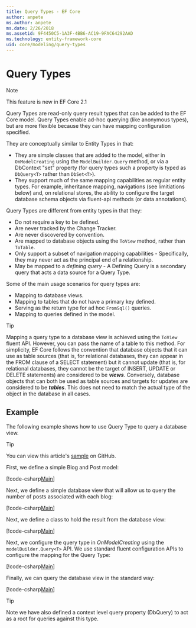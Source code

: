 ```yaml
---
title: Query Types - EF Core
author: anpete
ms.author: anpete
ms.date: 2/26/2018
ms.assetid: 9F4450C5-1A3F-4BB6-AC19-9FAC64292AAD
ms.technology: entity-framework-core
uid: core/modeling/query-types
---
```

# Query Types
> [!NOTE]
> This feature is new in EF Core 2.1

Query Types are read-only query result types that can be added to the EF Core model. Query Types enable ad-hoc querying (like anonymous types), but are more flexible because they can have mapping configuration specified.

They are conceptually similar to Entity Types in that:

- They are simple classes that are added to the model, either in `OnModelCreating` using the `ModelBuilder.Query` method, or via a DbContext "set" property (for query types such a property is typed as `DbQuery<T>` rather than `DbSet<T>`).
- They support much of the same mapping capabilities as regular entity types. For example, inheritance mapping, navigations (see limitiations below) and, on relational stores, the ability to configure the target database schema objects via fluent-api methods (or data annotations).

Query Types are different from entity types in that they:

- Do not require a key to be defined.
- Are never tracked by the Change Tracker.
- Are never discovered by convention.
- Are mapped to database objects using the `ToView` method, rather than `ToTable`.
- Only support a subset of navigation mapping capabilities - Specifically, they may never act as the principal end of a relationship.
- May be mapped to a _defining query_ - A Defining Query is a secondary query that acts a data source for a Query Type.

Some of the main usage scenarios for query types are:

- Mapping to database views.
- Mapping to tables that do not have a primary key defined.
- Serving as the return type for ad hoc `FromSql()` queries.
- Mapping to queries defined in the model.

> [!TIP]
> Mapping a query type to a database view is achieved using the `ToView` fluent API. However, you can pass the name of a table to this method. For simplicity, EF Core follows the convention that database objects that it can use as table sources (that is, for relational databases, they can appear in the FROM clause of a SELECT statement) but it cannot update (that is, for relational databases, they cannot be the target of INSERT, UPDATE or DELETE statements) are considered to be ___views___. Conversely, database objects that can both be used as table sources and targets for updates are considered to be ___tables___. This does not need to match the actual type of the object in the database in all cases.

## Example

The following example shows how to use Query Type to query a database view.

> [!TIP]
> You can view this article's [sample](https://github.com/aspnet/EntityFrameworkCore/tree/dev/samples/QueryTypes) on GitHub.

First, we define a simple Blog and Post model:

[!code-csharp[Main](../../../efcore-dev/samples/QueryTypes/Program.cs#Entities)]

Next, we define a simple database view that will allow us to query the number of posts associated with each blog:

[!code-csharp[Main](../../../efcore-dev/samples/QueryTypes/Program.cs#View)]

Next, we define a class to hold the result from the database view:

[!code-csharp[Main](../../../efcore-dev/samples/QueryTypes/Program.cs#QueryType)]

Next, we configure the query type in _OnModelCreating_ using the `modelBuilder.Query<T>` API.
We use standard fluent configuration APIs to configure the mapping for the Query Type:

[!code-csharp[Main](../../../efcore-dev/samples/QueryTypes/Program.cs#Configuration)]

Finally, we can query the database view in the standard way:

[!code-csharp[Main](../../../efcore-dev/samples/QueryTypes/Program.cs#Query)]

> [!TIP]
> Note we have also defined a context level query property (DbQuery) to act as a root for queries against this type.
